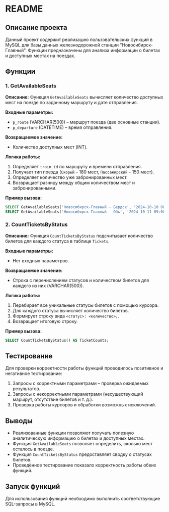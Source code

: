 # README

## Описание проекта

Данный проект содержит реализацию пользовательских функций в MySQL для базы данных железнодорожной станции "Новосибирск-Главный". Функции предназначены для анализа информации о билетах и доступных местах на поездах.

## Функции

### 1. GetAvailableSeats
**Описание:**
Функция `GetAvailableSeats` вычисляет количество доступных мест на поезде по заданному маршруту и дате отправления.

**Входные параметры:**
- `p_route` (VARCHAR(500)) – маршрут поезда (две основные станции).
- `p_departure` (DATETIME) – время отправления.

**Возвращаемое значение:**
- Количество доступных мест (INT).

**Логика работы:**
1. Определяет `train_id` по маршруту и времени отправления.
2. Получает тип поезда (`Скорый` – 180 мест, `Пассажирский` – 150 мест).
3. Определяет количество уже забронированных мест.
4. Возвращает разницу между общим количеством мест и забронированными.

**Пример вызова:**
```sql
SELECT GetAvailableSeats('Новосибирск-Главный - Бердск', '2024-10-10 08:00:00') AS Скорый;
SELECT GetAvailableSeats('Новосибирск-Главный - Обь', '2024-10-11 09:00:00') AS Пассажирский;
```

### 2. CountTicketsByStatus
**Описание:**
Функция `CountTicketsByStatus` подсчитывает количество билетов для каждого статуса в таблице `Tickets`.

**Входные параметры:**
- Нет входных параметров.

**Возвращаемое значение:**
- Строка с перечислением статусов и количеством билетов для каждого из них (VARCHAR(500)).

**Логика работы:**
1. Перебирает все уникальные статусы билетов с помощью курсора.
2. Для каждого статуса вычисляет количество билетов.
3. Формирует строку вида `<статус>: <количество>;`.
4. Возвращает итоговую строку.

**Пример вызова:**
```sql
SELECT CountTicketsByStatus() AS TicketCounts;
```

## Тестирование
Для проверки корректности работы функций проводилось позитивное и негативное тестирование:
1. Запросы с корректными параметрами – проверка ожидаемых результатов.
2. Запросы с некорректными параметрами (несуществующий маршрут, отсутствие билетов и т. д.).
3. Проверка работы курсоров и обработки возможных исключений.

## Выводы
- Реализованные функции позволяют получать полезную аналитическую информацию о билетах и доступных местах.
- Функция `GetAvailableSeats` позволяет определить, сколько мест осталось в поезде.
- Функция `CountTicketsByStatus` предоставляет сводку о статусах билетов.
- Проведённое тестирование показало корректность работы обеих функций.

## Запуск функций
Для использования функций необходимо выполнить соответствующие SQL-запросы в MySQL.
